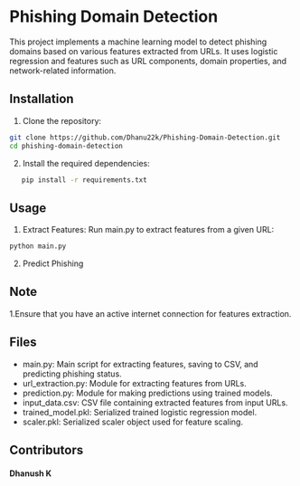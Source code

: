 # Phishing Domain Detection

This project implements a machine learning model to detect phishing domains based on various features extracted from URLs. It uses logistic regression and features such as URL components, domain properties, and network-related information.

## Installation

1. Clone the repository:

```bash
git clone https://github.com/Dhanu22k/Phishing-Domain-Detection.git
cd phishing-domain-detection
```
2. Install the required dependencies:
```bash
   pip install -r requirements.txt
```
## Usage
1. Extract Features:
   Run main.py to extract features from a given URL:
```bash
python main.py
```
2. Predict Phishing

## Note
1.Ensure that you have an active internet connection for features extraction.

## Files
<ul>
 <li>main.py: Main script for extracting features, saving to CSV, and predicting phishing status.</li>
<li>url_extraction.py: Module for extracting features from URLs.</li>
<li>prediction.py: Module for making predictions using trained models.</li>
<li>input_data.csv: CSV file containing extracted features from input URLs.</li>
<li>trained_model.pkl: Serialized trained logistic regression model.</li>
<li>scaler.pkl: Serialized scaler object used for feature scaling.</li>
</ul>

## Contributors
<h4>Dhanush K</h4>



